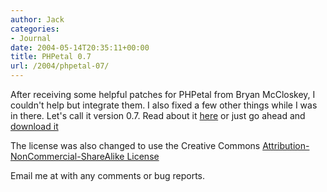 ```yaml
---
author: Jack
categories:
- Journal
date: 2004-05-14T20:35:11+00:00
title: PHPetal 0.7
url: /2004/phpetal-07/
---
```


After receiving some helpful patches for PHPetal from Bryan McCloskey, I couldn't help but integrate them. I also fixed a few other things while I was in there. Let's call it version 0.7. Read about it [here][1] or just go ahead and [download it][2]

The license was also changed to use the Creative Commons [Attribution-NonCommercial-ShareAlike License][3]

Email me at [][4] with any comments or bug reports.

 [1]: https://jackbaty.com/apps/phpetal/
 [2]: https://www.jackbaty.com/downloads/phpetal/phpetal-0.7.tgz
 [3]: http://creativecommons.org/licenses/by-nc-sa/1.0/
 [4]: mailto:jbaty@fusionary.com